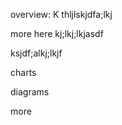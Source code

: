 overview: 
K thljlskjdfa;lkj


more here 
kj;lkj;lkjasdf


ksjdf;alkj;lkjf



charts

diagrams

more 
